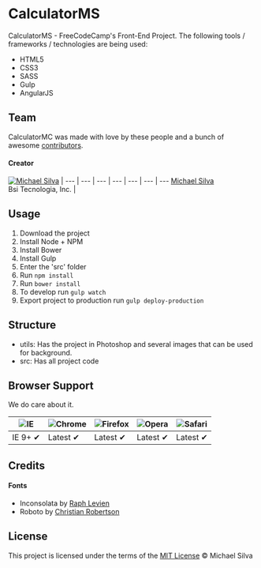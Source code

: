 # CalculatorMS

CalculatorMS - FreeCodeCamp's Front-End Project. The following tools / frameworks / technologies are being used:

* HTML5
* CSS3
* SASS
* Gulp
* AngularJS

## Team

CalculatorMC was made with love by these people and a bunch of awesome [contributors](https://github.com/MichaelRSilva/PersonalPage).

#### Creator

[![Michael Silva](https://s.gravatar.com/avatar/16866cdbf3edcc2b619db8c3939d35d7?s=70)](https://github.com/MichaelRSilva) |
--- | --- | --- | --- | --- | --- | ---
[Michael Silva](https://github.com/MichaelRSilva)<br>Bsi Tecnologia, Inc. |

## Usage

1. Download the project
2. Install Node + NPM
3. Install Bower
4. Install Gulp
5. Enter the 'src' folder
6. Run `npm install`
7. Run `bower install`
8. To develop run `gulp watch`
9. Export project to production run `gulp deploy-production`

## Structure
* utils: Has the project in Photoshop and several images that can be used for background.
* src: Has all project code

## Browser Support

We do care about it.

![IE](https://cloud.githubusercontent.com/assets/398893/3528325/20373e76-078e-11e4-8e3a-1cb86cf506f0.png) | ![Chrome](https://cloud.githubusercontent.com/assets/398893/3528328/23bc7bc4-078e-11e4-8752-ba2809bf5cce.png) | ![Firefox](https://cloud.githubusercontent.com/assets/398893/3528329/26283ab0-078e-11e4-84d4-db2cf1009953.png) | ![Opera](https://cloud.githubusercontent.com/assets/398893/3528330/27ec9fa8-078e-11e4-95cb-709fd11dac16.png) | ![Safari](https://cloud.githubusercontent.com/assets/398893/3528331/29df8618-078e-11e4-8e3e-ed8ac738693f.png)
--- | --- | --- | --- | --- |
IE 9+ ✔ | Latest ✔ | Latest ✔ | Latest ✔ | Latest ✔ |

## Credits

#### Fonts

* Inconsolata by [Raph Levien](https://fonts.google.com/specimen/Inconsolata)
* Roboto by [Christian Robertson](https://fonts.google.com/specimen/Roboto)

## License

This project is licensed under the terms of the [MIT License](https://github.com/MichaelRSilva/calculatorMS/blob/master/LICENSE) © Michael Silva
